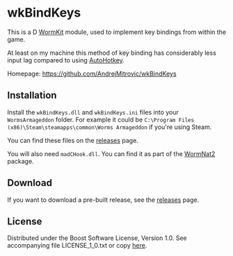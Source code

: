 # wkBindKeys

This is a D [WormKit](http://worms2d.info/WormKit) module,
used to implement key bindings from within the game.

At least on my machine this method of key binding has
considerably less input lag compared to using
[AutoHotkey](http://www.autohotkey.com/).

Homepage: https://github.com/AndrejMitrovic/wkBindKeys

## Installation

Install the `wkBindKeys.dll` and `wkBindKeys.ini` files into your `WormsArmageddon` folder.
For example it could be `C:\Program Files (x86)\Steam\steamapps\common\Worms Armageddon` if you're using Steam.

You can find these files on the [releases] page.

You will also need `madCHook.dll`. You can find it as part of the [WormNat2](https://worms2d.info/WormNAT2) package.

## Download

If you want to download a pre-built release, see the [releases] page.

[releases]: https://github.com/AndrejMitrovic/wkBindKeys/releases

## License

Distributed under the Boost Software License, Version 1.0.
See accompanying file LICENSE_1_0.txt or copy [here][BoostLicense].

[BoostLicense]: http://www.boost.org/LICENSE_1_0.txt
